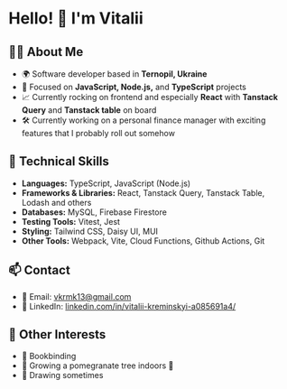 # Hello! 👋 I'm Vitalii

## 👨‍💻 About Me
- 🌍 Software developer based in **Ternopil, Ukraine**
- 💼 Focused on **JavaScript, Node.js,** and **TypeScript** projects
- 📈 Currently rocking on frontend and especially **React** with **Tanstack Query** and **Tanstack table** on board
- 🛠️ Currently working on a personal finance manager with exciting features that I probably roll out somehow

## 🔧 Technical Skills
- **Languages:** TypeScript, JavaScript (Node.js)
- **Frameworks & Libraries:** React, Tanstack Query, Tanstack Table, Lodash and others
- **Databases:** MySQL, Firebase Firestore
- **Testing Tools:** Vitest, Jest
- **Styling:** Tailwind CSS, Daisy UI, MUI
- **Other Tools:** Webpack, Vite, Cloud Functions, Github Actions, Git

## 📫 Contact
- 📧 Email: [vkrmk13@gmail.com](mailto:vkrmk13@gmail.com)
- 💼 LinkedIn: [linkedin.com/in/vitalii-kreminskyi-a085691a4/](https://www.linkedin.com/in/vitalii-kreminskyi-a085691a4/)

## 👀 Other Interests
- 📔 Bookbinding
- 🌱 Growing a pomegranate tree indoors 🌳
- 🎨 Drawing sometimes
